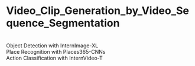 # Video_Clip_Generation_by_Video_Sequence_Segmentation
<Br>
Object Detection with InternImage-XL <Br>
Place Recognition with Places365-CNNs <Br>
Action Classification with InternVideo-T <Br>
